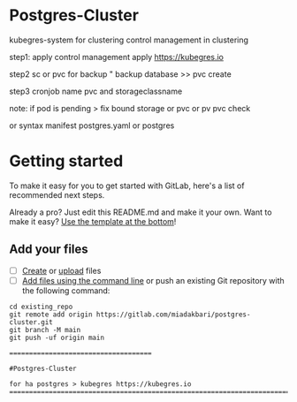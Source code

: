 # Postgres-Cluster

kubegres-system for clustering control management in clustering

step1: 
apply control management apply https://kubegres.io  

step2
sc or pvc for  backup "  backup database >> pvc create 

step3
cronjob name pvc and storageclassname 



note: 
if pod is pending > fix bound storage or pvc or pv pvc check 

or syntax manifest postgres.yaml or postgres

# Getting started

To make it easy for you to get started with GitLab, here's a list of recommended next steps.

Already a pro? Just edit this README.md and make it your own. Want to make it easy? [Use the template at the bottom](#editing-this-readme)!

## Add your files

- [ ] [Create](https://docs.gitlab.com/ee/user/project/repository/web_editor.html#create-a-file) or [upload](https://docs.gitlab.com/ee/user/project/repository/web_editor.html#upload-a-file) files
- [ ] [Add files using the command line](https://docs.gitlab.com/ee/gitlab-basics/add-file.html#add-a-file-using-the-command-line) or push an existing Git repository with the following command:

```
cd existing_repo
git remote add origin https://gitlab.com/miadakbari/postgres-cluster.git
git branch -M main
git push -uf origin main

====================================

#Postgres-Cluster

for ha postgres > kubegres https://kubegres.io
==================================================================================


